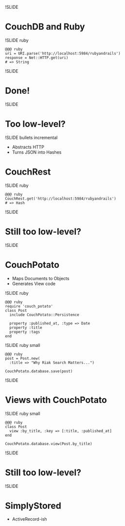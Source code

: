!SLIDE

# CouchDB and Ruby #

!SLIDE ruby

    @@@ ruby
    uri = URI.parse('http://localhost:5984/rubyandrails')
    response = Net::HTTP.get(uri)
    # => String

!SLIDE

# Done! #

!SLIDE

# Too low-level? #

!SLIDE bullets incremental

* Abstracts HTTP
* Turns JSON into Hashes

# CouchRest #

!SLIDE ruby

    @@@ ruby
    CouchRest.get('http://localhost:5984/rubyandrails')
    # => Hash

!SLIDE

# Still too low-level? #

!SLIDE

# CouchPotato #

* Maps Documents to Objects
* Generates View code

!SLIDE ruby

    @@@ ruby
    require 'couch_potato'
    class Post
      include CouchPotato::Persistence
      
      property :published_at, :type => Date
      property :title
      property :tags
    end

!SLIDE ruby small

    @@@ ruby
    post = Post.new(
      :title => "Why Riak Search Matters...")

    CouchPotato.database.save(post)

!SLIDE

# Views with CouchPotato #

!SLIDE ruby small

    @@@ ruby
    class Post
      view :by_title, :key => [:title, :published_at]
    end

    CouchPotato.database.view(Post.by_title)

!SLIDE

# Still too low-level? #

!SLIDE

# SimplyStored #

* ActiveRecord-ish
